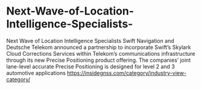 # Next-Wave-of-Location-Intelligence-Specialists-
Next Wave of Location Intelligence Specialists Swift Navigation and Deutsche Telekom announced a partnership to incorporate Swift’s Skylark Cloud Corrections Services within Telekom’s communications infrastructure through its new Precise Positioning product offering. The companies’ joint lane-level accurate Precise Positioning is designed for level 2 and 3 automotive applications https://insidegnss.com/category/industry-view-category/
